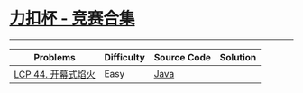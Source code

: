# [力扣杯 - 竞赛合集](https://leetcode.cn/problem-list/7cyqwuv/)

-------------------

| Problems | Difficulty | Source Code | Solution |
| -------- | ---------- | ----------- | -------- |
| [LCP 44. 开幕式焰火](https://leetcode.cn/problems/sZ59z6/) | Easy | [Java](./LCP44_numColor.java) |  |


